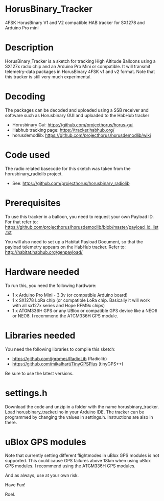 # HorusBinary_Tracker
4FSK HorusBinary V1 and V2 compatible HAB tracker for SX1278 and Arduino Pro mini

# Description
HorusBinary_Tracker is a sketch for tracking High Altitude Balloons using a SX127x radio chip and an Arduino Pro Mini or compatible.
It will transmit telemetry-data packages in HorusBinary 4FSK v1 and v2 format. 
Note that this tracker is still very much experimental.

# Decoding
The packages can be decoded and uploaded using a SSB receiver and software such as Horusbinary GUI and uploaded to the HabHub tracker
* Horusbinary Gui: https://github.com/projecthorus/horus-gui
* Habhub tracking page: https://tracker.habhub.org/
* horusdemodlib: https://github.com/projecthorus/horusdemodlib/wiki

# Code used
The radio related basecode for this sketch was taken from the horusbinary_radiolib project.
* See: https://github.com/projecthorus/horusbinary_radiolib

# Prerequisites
To use this tracker in a balloon, you need to request your own Payload ID. 
For that refer to: https://github.com/projecthorus/horusdemodlib/blob/master/payload_id_list.txt 

You will also need to set up a Habitat Payload Document, so that the payload telemetry appears on the HabHub tracker.
Refer to: http://habitat.habhub.org/genpayload/

# Hardware needed
To run this, you need the following hardware:

* 1 x Arduino Pro Mini - 3.3v (or compatible Arduino board)
* 1 x SX1278 LoRa chip (or compatible LoRa chip. Basically it will work with all sx127x series and Hope RFM9x chips)
* 1 x ATGM336H GPS or any UBlox or compatible GPS device like a NEO6 or NEO8. I recommend the ATGM336H GPS module.

# Libraries needed
You need the following libraries to compile this sketch:
* https://github.com/jgromes/RadioLib (Radiolib)
* https://github.com/mikalhart/TinyGPSPlus (tinyGPS++)

Be sure to use the latest versions.

# settings.h
Download the code and unzip in a folder with the name horusbinary_tracker. 
Load horusbinary_tracker.ino in your Arduino IDE. 
The tracker can be programmed by changing the values in settings.h. Instructions are also in there.

# uBlox GPS modules
Note that currently setting different flightmodes in uBlox GPS modules is not supported. This could cause GPS failures above 18km when using uBlox GPS modules. I recommend using the ATGM336H GPS modules.

And as always, use at your own risk.

Have Fun!

Roel.
